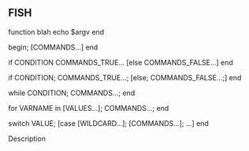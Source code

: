 ## FISH

function blah
  echo $argv
end


begin; [COMMANDS...] end


if CONDITION
   COMMANDS_TRUE...
[else
  COMMANDS_FALSE...]
end

if CONDITION; COMMANDS_TRUE...; [else; COMMANDS_FALSE...;] end


while CONDITION; COMMANDS...; end

for VARNAME in [VALUES...]; COMMANDS...; end

switch VALUE; [case [WILDCARD...]; [COMMANDS...]; ...] end

Description

